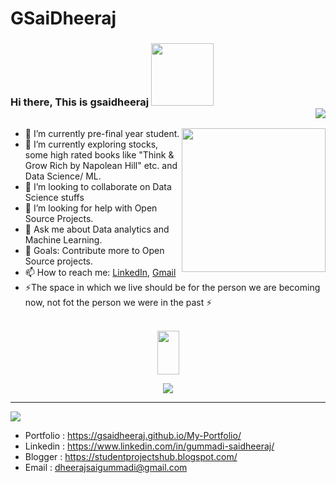 # GSaiDheeraj
### Hi there, This is gsaidheeraj <img src="https://thumbs.gfycat.com/NextFelineAplomadofalcon-size_restricted.gif" width="100"> <div align = 'right'>![](https://komarev.com/ghpvc/?username=GSaiDheeraj&color=yellow) <p><em> 
</em></p> </div>

<img align='right' src="https://remakelearning.org/wp-content/uploads/2020/01/122.gif" width="230">

- 🔭 I’m currently pre-final year student.
- 🌱 I’m currently exploring stocks, some high rated books like "Think & Grow Rich by Napolean Hill" etc. and Data Science/ ML.
- 👯 I’m looking to collaborate on Data Science stuffs
- 🤔 I’m looking for help with Open Source Projects.
- 💬 Ask me about Data analytics and Machine Learning.
- 🥅 Goals: Contribute more to Open Source projects.
- 📫 How to reach me: <a href= "https://www.linkedin.com/in/gummadi-saidheeraj/">LinkedIn</a>, <a href= "dheerajsaigummadi@gmail.com">Gmail</a>
- ⚡The space in which we live should be for the person we are becoming now, not fot the person we were in the past ⚡
<br><br>

<p align= "center"><img src="https://media2.giphy.com/media/QmGShkWAWid2hzCqHE/giphy.gif" width= "35" height= "70"></p>

<p align= "center"><img src="https://github-readme-stats.vercel.app/api?username=GSaiDheeraj&show_icons=true"></p>
<hr>
<img src="https://spectrapackautomation.com/img/contactme.gif" />

- Portfolio : https://gsaidheeraj.github.io/My-Portfolio/
- Linkedin : https://www.linkedin.com/in/gummadi-saidheeraj/
- Blogger : https://studentprojectshub.blogspot.com/
- Email : dheerajsaigummadi@gmail.com
